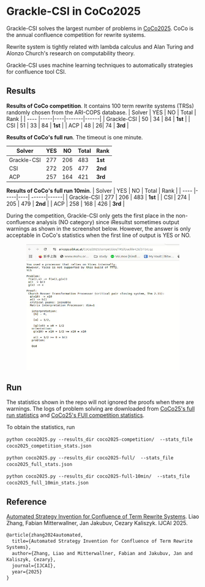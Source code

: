 # Grackle-CSI in CoCo2025

Grackle-CSI solves the largest number of problems in [CoCo2025](https://project-coco.uibk.ac.at/2025/).
CoCo is the annual confluence competition for rewrite systems.

Rewrite system is tightly related with lambda calculus and Alan Turing and Alonzo Church's research on computability theory.

Grackle-CSI uses machine learning techniques to automatically strategies for confluence tool CSI.

## Results

**Results of CoCo competition**.
It contains 100 term rewrite systems (TRSs) randomly chosen from the ARI-COPS database.
| Solver | YES | NO | Total | Rank |
| ---- |-----|----|-------|------|
| Grackle-CSI | 50  | 34 | 84    | **1st** |
| CSI    | 51 | 33  | 84 | **1st** |
| ACP    | 48 | 26| 74   | **3rd** |

**Results of CoCo's full run**.
The timeout is one minute.

| Solver | YES | NO | Total | Rank |
| ---- |-----|----| ------|------|
| Grackle-CSI | 277  | 206 | 483     | **1st** |
| CSI    | 272 | 205  | 477 | **2nd** |
| ACP    | 257 | 164 | 421  | **3rd** |

**Results of CoCo's full run 10min**.
| Solver | YES | NO | Total | Rank |
| ---- |-----|----| ------|------|
| Grackle-CSI | 277  | 206 | 483     | **1st** |
| CSI    | 274 | 205  | 479 | **2nd** |
| ACP    | 258 | 168 | 426  | **3rd** |


During the competition, Grackle-CSI only gets the first place in the non-confluence analysis (NO category) since iResultst sometimes output warnings as shown in the screenshot below. 
However, the answer is only acceptable in CoCo's statistics when the first line of output is YES or NO.

<div align = "center">
<img src = "yes.png" width = "400" height = "330">
</div>


## Run

The statistics shown in the repo will not ignored the proofs when there are warnings.
The logs of problem solving are downloaded from [CoCo25's full run statistics](https://ari-cops.uibk.ac.at/CoCo/2025/full-run/TRS/) and [CoCo25's FUll competition statistics](https://ari-cops.uibk.ac.at/CoCo/2025/full-run/TRS/).

To obtain the statistics, run

`python coco2025.py --results_dir coco2025-competition/  --stats_file  coco2025_competition_stats.json`

`python coco2025.py --results_dir coco2025-full/  --stats_file  coco2025_full_stats.json`

`python coco2025.py --results_dir coco2025-full-10min/  --stats_file  coco2025_full_10min_stats.json`

## Reference



[Automated Strategy Invention for Confluence of Term Rewrite Systems](https://arxiv.org/abs/2505.07270). Liao Zhang, Fabian Mitterwallner, Jan Jakubuv, Cezary Kaliszyk. IJCAI 2025.

```
@article{zhang2024automated,
  title={Automated Strategy Invention for Confluence of Term Rewrite Systems},
  author={Zhang, Liao and Mitterwallner, Fabian and Jakubuv, Jan and Kaliszyk, Cezary},
  journal={IJCAI},
  year={2025}
}
```